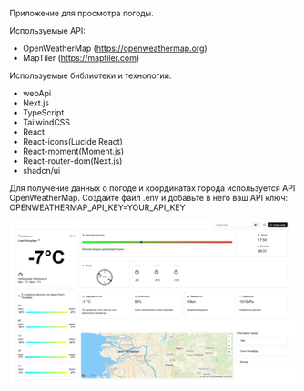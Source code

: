Приложение для просмотра погоды.

Используемые API:

- OpenWeatherMap (https://openweathermap.org)
- MapTiler (https://maptiler.com)

Используемые библиотеки и технологии:

- webApi
- Next.js
- TypeScript
- TailwindCSS
- React
- React-icons(Lucide React)
- React-moment(Moment.js)
- React-router-dom(Next.js)
- shadcn/ui

Для получение данных о погоде и координатах города используется API OpenWeatherMap.
Создайте файл .env и добавьте в него ваш API ключ:
OPENWEATHERMAP_API_KEY=YOUR_API_KEY

![screenshot](screenshot.png)
